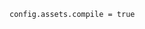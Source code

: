 <!-- usedin: [ _includes/_inlines/Deployment/Rails/asset-pipeline/asset-pipeline_important.md] -->

```
config.assets.compile = true
```
